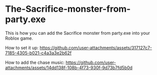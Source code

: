 # The-Sacrifice-monster-from-party.exe
This is how you can add the Sacrifice monster from party.exe into your Roblox game.

How to set it up:
https://github.com/user-attachments/assets/317127c7-7185-4305-b021-c4a3a3e2b62f

How to add the chase music:
https://github.com/user-attachments/assets/14dd138f-108b-4f73-930f-9d73b7fd5b0d
